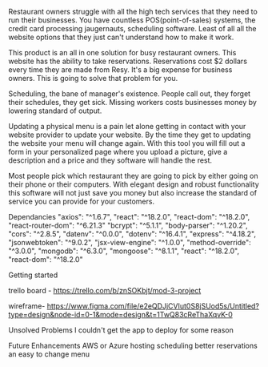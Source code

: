 Restaurant owners struggle with all the high tech services that they need to run their businesses. You have countless POS(point-of-sales) systems, the credit card processing jaugernauts, scheduling software. Least of all all the website options that they just can't understand how to make it work.

This product is an all in one solution for busy restaurant owners. This website has the ability to take reservations. Reservations cost $2 dollars every time they are made from Resy. It's a big expense for business owners. This is going to solve that problem for you. 

Scheduling, the bane of manager's existence. People call out, they forget their schedules, they get sick. Missing workers costs businesses money by lowering standard of output.

Updating a physical menu is a pain let alone getting in contact with your website provider to update your website. By the time they get to updating the website your menu will change again. With this tool you will fill out a form in your personalized page where you upload a picture, give a description and a price and they software will handle the rest.

Most people pick which restaurant they are going to pick by either going on their phone or their computers. With elegant design and robust functionality this software will not just save you money but also increase the standard of service you can provide for your customers.


Dependancies
    "axios": "^1.6.7",
    "react": "^18.2.0",
    "react-dom": "^18.2.0",
    "react-router-dom": "^6.21.3"
    "bcrypt": "^5.1.1",
    "body-parser": "^1.20.2",
    "cors": "^2.8.5",
    "datenv": "^0.0.0",
    "dotenv": "^16.4.1",
    "express": "^4.18.2",
    "jsonwebtoken": "^9.0.2",
    "jsx-view-engine": "^1.0.0",
    "method-override": "^3.0.0",
    "mongodb": "^6.3.0",
    "mongoose": "^8.1.1",
    "react": "^18.2.0",
    "react-dom": "^18.2.0"

Getting started

trello board - https://trello.com/b/znSOKbjt/mod-3-project

wireframe- https://www.figma.com/file/e2eQDJjCVIut0S8jSUod5s/Untitled?type=design&node-id=0-1&mode=design&t=1TwQ83cReThaXqvK-0

Unsolved Problems
I couldn't get the app to deploy for some reason


Future Enhancements
AWS or Azure hosting
scheduling
better reservations
an easy to change menu

